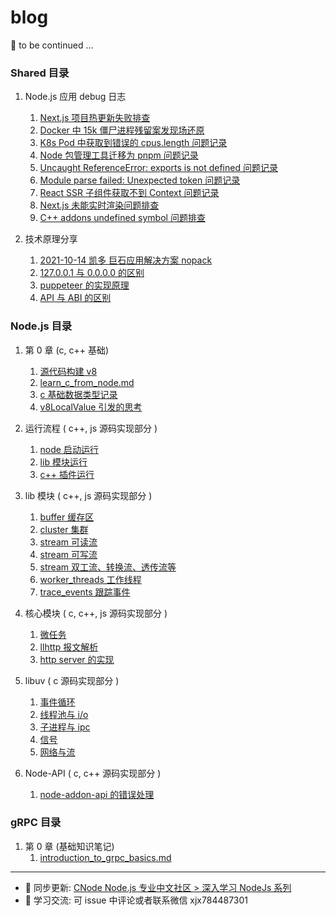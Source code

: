 # blog
📝 to be continued ...

### Shared 目录
1. Node.js 应用 debug 日志
	1. [Next.js 项目热更新失败排查](https://github.com/xiaoxiaojx/blog/issues/18)
	2. [Docker 中 15k 僵尸进程残留案发现场还原](https://github.com/xiaoxiaojx/blog/issues/24)
	3. [K8s Pod 中获取到错误的 cpus.length 问题记录](https://github.com/xiaoxiaojx/blog/issues/25)
	4. [Node 包管理工具迁移为 pnpm 问题记录](https://github.com/xiaoxiaojx/blog/issues/23)
	4. [Uncaught ReferenceError: exports is not defined 问题记录](https://github.com/xiaoxiaojx/blog/issues/27)
	5. [Module parse failed: Unexpected token 问题记录](https://github.com/xiaoxiaojx/blog/issues/28)
	6. [React SSR 子组件获取不到 Context 问题记录](https://github.com/xiaoxiaojx/blog/issues/33)
	7. [Next.js 未能实时渲染问题排查](https://github.com/xiaoxiaojx/blog/issues/34)
	8. [C++ addons undefined symbol 问题排查](https://github.com/xiaoxiaojx/blog/issues/35)

2. 技术原理分享
   1. [2021-10-14 凯多 巨石应用解决方案 nopack](https://github.com/xiaoxiaojx/blog/issues/20)
   2. [127.0.0.1 与 0.0.0.0 的区别](https://github.com/xiaoxiaojx/blog/issues/15)
   3. [puppeteer 的实现原理](https://github.com/xiaoxiaojx/blog/issues/21)
   4. [API 与 ABI 的区别](https://github.com/xiaoxiaojx/blog/issues/22)


### Node.js 目录

1. 第 0 章 (c, c++ 基础)
   1. [源代码构建 v8](https://github.com/xiaoxiaojx/blog/issues/36)
   2. [learn_c_from_node.md](https://github.com/xiaoxiaojx/blog/issues/32)
   3. [c 基础数据类型记录](https://github.com/xiaoxiaojx/blog/issues/31)
   4. [v8LocalValue 引发的思考](https://github.com/xiaoxiaojx/blog/issues/30)
2. 运行流程 ( c++, js 源码实现部分 )

   1. [node 启动运行](https://github.com/xiaoxiaojx/blog/issues/17)
   2. [lib 模块运行](https://github.com/xiaoxiaojx/blog/issues/13)
   3. [c++ 插件运行](https://github.com/xiaoxiaojx/blog/issues/14)

3. lib 模块 ( c++, js 源码实现部分 )

   1. [buffer 缓存区](https://github.com/xiaoxiaojx/blog/issues/8)
   2. [cluster 集群](https://github.com/xiaoxiaojx/blog/issues/7)
   3. [stream 可读流](https://github.com/xiaoxiaojx/blog/issues/10)
   4. [stream 可写流](https://github.com/xiaoxiaojx/blog/issues/11)
   5. [stream 双工流、转换流、透传流等](https://github.com/xiaoxiaojx/blog/issues/12)
   6. [worker_threads 工作线程](https://github.com/xiaoxiaojx/blog/issues/16)
   7. [trace_events 跟踪事件](https://github.com/xiaoxiaojx/blog/issues/19)

4. 核心模块 ( c, c++, js 源码实现部分 )

   1. [微任务](https://github.com/xiaoxiaojx/blog/issues/4)
   2. [llhttp 报文解析](https://github.com/xiaoxiaojx/blog/issues/9)
   3. [http server 的实现](https://github.com/xiaoxiaojx/nodehttp.h)

5. libuv ( c 源码实现部分 )

   1. [事件循环](https://github.com/xiaoxiaojx/blog/issues/1)
   2. [线程池与 i/o](https://github.com/xiaoxiaojx/blog/issues/2)
   3. [子进程与 ipc](https://github.com/xiaoxiaojx/blog/issues/3)
   4. [信号](https://github.com/xiaoxiaojx/blog/issues/5)
   5. [网络与流](https://github.com/xiaoxiaojx/blog/issues/6)

6. Node-API ( c, c++ 源码实现部分 )
   1. [node-addon-api 的错误处理](https://github.com/xiaoxiaojx/blog/issues/29)

### gRPC 目录

1. 第 0 章 (基础知识笔记)
   1. [introduction_to_grpc_basics.md](https://github.com/xiaoxiaojx/blog/blob/master/introduction_to_grpc_basics.md)


---

- 🌈 同步更新: [CNode Node.js 专业中文社区 > 深入学习 NodeJs 系列](https://cnodejs.org/topic/60f58c8ae3e67138bc58eacc)
- 🐧 学习交流: 可 issue 中评论或者联系微信 xjx784487301
